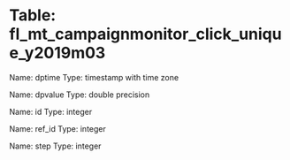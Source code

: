 Table: fl_mt_campaignmonitor_click_unique_y2019m03
==================================================

Name: dptime
Type: timestamp with time zone

Name: dpvalue
Type: double precision

Name: id
Type: integer

Name: ref_id
Type: integer

Name: step
Type: integer

